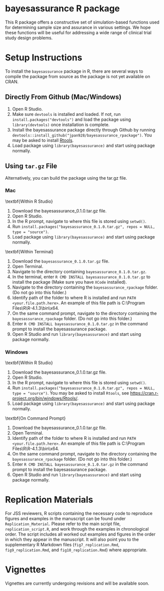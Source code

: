 # bayesassurance R package

This R package offers a constructive set of simulation-based functions
used for determining sample size and assurance in various settings. 
We hope these functions will be useful for addressing a wide range of 
clinical trial study design problems. 

# Setup Instructions

To install the `bayesassurance` package in R, there are several ways to compile the package from
source as the package is not yet available on CRAN. 

## Directly From Github (Mac/Windows)
  1. Open R Studio.
  2. Make sure `devtools` is installed and loaded. If not, run `install.packages("devtools")` and 
  load the package using `library(devtools)` once installation is complete. 
  3. Install the bayesassurance package directly through Github by running
  `devtools::install_github("jpan928/bayesassurance_rpackage")`. 
  You may be asked to install [Rtools](https://cran.rstudio.com/bin/windows/Rtools/). 
  4. Load package using `library(bayesassurance)` and start using package normally. 


## Using `tar.gz` File

Alternatively, you can build the package using the tar.gz file.

### Mac

\textbf{Within R Studio}

  1. Download the bayesassurance_0.1.0.tar.gz file. 
  2. Open R Studio.
  3. In the R prompt, navigate to where this file is stored using `setwd()`. 
  4. Run `install.packages("bayesassurance_0.1.0.tar.gz", repos = NULL, type = "source")`. 
  5. Load package using `library(bayesassurance)` and start using package normally. 

\textbf{Within Terminal}

  1. Download the `bayesassurance_0.1.0.tar.gz` file.
  2. Open Terminal.
  3. Navigate to the directory containing `bayesassurance_0.1.0.tar.gz`.
  4. In the terminal, enter `R CMD INSTALL bayesassurance_0.1.0.tar.gz` to install the 
  package (Make sure you have `XCode` installed). 
  3. Navigate to the directory containing the `bayesassurance_rpackage` folder.
  (Do not go into this folder.)
  3. Identify path of the folder to where R is installed and run `PATH <your.file.path.here>`. 
  An example of this file path is C:\Program Files\R\R-4.1.3\bin\x64. 
  4. On the same command prompt, navigate to the directory containing the `bayesassurance_rpackage` folder.
  (Do not go into this folder.)
  5. Enter `R CMD INSTALL bayesassurance_0.1.0.tar.gz` in the command prompt to install the 
  bayesassurance package. 
  6. Open R Studio and run `library(bayesassurance)` and start using package normally. 
  
### Windows

\textbf{Within R Studio}

  1. Download the bayesassurance_0.1.0.tar.gz file. 
  2. Open R Studio.
  3. In the R prompt, navigate to where this file is stored using `setwd()`. 
  4. Run `install.packages("bayesassurance_0.1.0.tar.gz", repos = NULL, type = "source")`.
  You may be asked to install `Rtools`, see https://cran.r-project.org/bin/windows/Rtools/. 
  5. Load package using `library(bayesassurance)` and start using package normally. 
  
  
\textbf{On Command Prompt}  

  1. Download the bayesassurance_0.1.0.tar.gz file.
  2. Open Terminal.
  3. Identify path of the folder to where R is installed and run `PATH <your.file.path.here>`. 
  An example of this file path is C:\Program Files\R\R-4.1.3\bin\x64. 
  4. On the same command prompt, navigate to the directory containing the `bayesassurance_rpackage` folder.
  (Do not go into this folder.)
  5. Enter `R CMD INSTALL bayesassurance_0.1.0.tar.gz` in the command prompt to install the 
  bayesassurance package. 
  6. Open R Studio and run `library(bayesassurance)` and start using package normally. 


# Replication Materials

For JSS reviewers, R scripts containing the necessary code to reproduce figures and examples
in the manuscript can be found under `Replication_Material`. Please refer to the main 
script file, `replication_script.R`, and work through the examples in chronological 
order. The script includes all worked out examples and figures in the order in which they 
appear in the manuscript. It will also point you to the supplementary R Markdown files 
(`fig7_replication.Rmd`, `fig9_replication.Rmd`, and `fig10_replication.Rmd`)
where appropriate. 
  
# Vignettes

Vignettes are currently undergoing revisions and will be available soon. 

